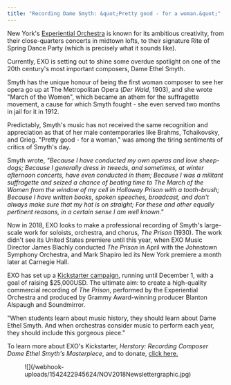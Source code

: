 ```yaml
---
title: "Recording Dame Smyth: &quot;Pretty good - for a woman.&quot;"
---
```


New York's [Experiential Orchestra](https://experientialorchestra.com/smyth/) is known for its ambitious creativity, from their close-quarters concerts in midtown lofts, to their signature Rite of Spring Dance Party (which is precisely what it sounds like).

Currently, EXO is setting out to shine some overdue spotlight on one of the 20th century's most important composers, Dame Ethel Smyth.

Smyth has the unique honour of being the first woman composer to see her opera go up at The Metropolitan Opera (*Der Wald*, 1903), and she wrote "March of the Women", which became an athem for the suffragette movement, a cause for which Smyth fought - she even served two months in jail for it in 1912.

Predictably, Smyth's music has not received the same recognition and appreciation as that of her male contemporaries like Brahms, Tchaikovsky, and Grieg. "Pretty good - for a woman," was among the tiring sentiments of critics of Smyth's day.

Smyth wrote, *"Because I have conducted my own operas and love sheep-dogs; Because I generally dress in tweeds, and sometimes, at winter afternoon concerts, have even conducted in them; Because I was a militant suffragette and seized a chance of beating time to *The March of the Women* from the window of my cell in Holloway Prison with a tooth-brush; Because I have written books, spoken speeches, broadcast, and don't always make sure that my hat is on straight; For these and other equally pertinent reasons, in a certain sense I am well known."*

Now in 2018, EXO looks to make a professional recording of Smyth's large-scale work for soloists, orchestra, and chorus, *The Prison* (1930). The work didn't see its United States premiere until this year, when EXO Music Director James Blachly conducted *The Prison* in April with the Johnstown Symphony Orchestra, and Mark Shapiro led its New York premiere a month later at Carnegie Hall.

EXO has set up a [Kickstarter campaign](https://www.kickstarter.com/projects/smyth/herstory-recording-composer-dame-ethel-smyths-mast), running until December 1, with a goal of raising $25,000USD. The ultimate aim: to create a high-quality commercial recording of *The Prison*, performed by the Experiential Orchestra and produced by Grammy Award-winning producer Blanton Alspaugh and Soundmirror.

"When students learn about music history, they should learn about Dame Ethel Smyth. And when orchestras consider music to perform each year, they should include this gorgeous piece."

To learn more about EXO's Kickstarter, *Herstory: Recording Composer Dame Ethel Smyth's Masterpiece*, and to donate, [click here.](https://www.kickstarter.com/projects/smyth/herstory-recording-composer-dame-ethel-smyths-mast)

<figure data-type="image">
![](/webhook-uploads/1542422945624/NOV2018Newslettergraphic.jpg)
</figure>
